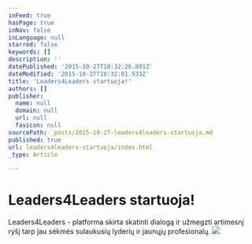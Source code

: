 ```yaml
---
inFeed: true
hasPage: true
inNav: false
inLanguage: null
starred: false
keywords: []
description: ''
datePublished: '2015-10-27T18:32:26.891Z'
dateModified: '2015-10-27T18:32:01.933Z'
title: 'Leaders4Leaders startuoja!'
authors: []
publisher:
  name: null
  domain: null
  url: null
  favicon: null
sourcePath: _posts/2015-10-27-leaders4leaders-startuoja.md
published: true
url: leaders4leaders-startuoja/index.html
_type: Article

---
```

# Leaders4Leaders startuoja!

Leaders4Leaders - platforma skirta skatinti dialogą ir užmegzti artimesnį ryšį tarp jau sėkmės sulaukusių lyderių ir jaunųjų profesionalų.
![](https://the-grid-user-content.s3-us-west-2.amazonaws.com/ce2a2ba9-c14f-4459-b941-6c4e4faf87db.jpg)